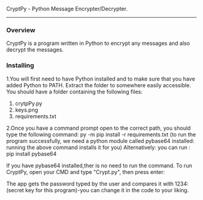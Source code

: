 CryptPy - Python Message Encrypter/Decrypter.
________________________________________________________________________________________________________________________________________________________________________
### Overview
CryptPy is a program written in Python to encrypt any messages and also decrypt the messages.
### Installing
1.You will first need to have Python installed and to make sure that you have added Python to PATH.
Extract the folder to somewhere easily accessible.
You should have a folder containing the following files:
<ol>
  <li>crytpPy.py</li>
  <li>keys.png</li>
  <li>requirements.txt</li>
</ol>
2.Once you have a command prompt open to the correct path, you should type the following command:
     py -m pip install -r requirements.txt
(to run the program successfully, we need a python module called pybase64 installed: running the above command installs it for you)
Alternatively:
you can run : pip install pybase64

If you have pybase64 installed,ther is no need to run the command.
To run CryptPy, open your CMD and type "Crypt.py", then press enter:


The app gets the password typed by the user and compares it with 1234: (secret key for this program)-you can change it in the code to your liking.
